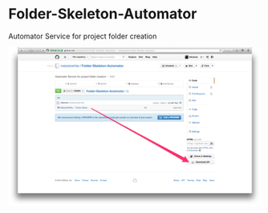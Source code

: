 Folder-Skeleton-Automator
=========================

Automator Service for project folder creation

![ScreenShot](https://raw.githubusercontent.com/metodowhite/Folder-Skeleton-Automator/master/howto.png)